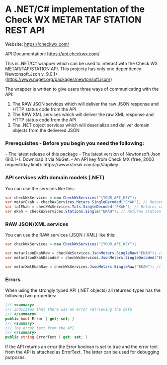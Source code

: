 <h1>A .NET/C# implementation of the Check WX METAR TAF STATION REST API</h1>

Website: https://checkwx.com/

API Documentation: https://api.checkwx.com/

This is .NET/C# wrapper which can be used to interact with the Check WX METAR/TAF/STATION API. This projecty has only one dependency: Newtonsoft.Json v. 9.0.1+ (https://www.nuget.org/packages/newtonsoft.json/) 

The wrapper is written to give users three ways of communicating with the API: 

1. The RAW JSON services which will deliver the raw JSON response and HTTP status code from the API.
2. The RAW XML services which will deliver the raw XML response and HTTP status code from the API.
2. The .NET object services which will deserialize and deliver domain objects from the delivered JSON

<h3>Prerequisites - Before you begin you need the following:</h3>
- The latest release of this package
- The latest version of Newtonsoft.Json (9.0.1+). Download it via NuGet.
- An API key from Check MX (free, 2000 request/day limit): https://www.streak.com/api/#apikey

<h3>API services with domain models (.NET)</h3>
You can use the services like this:

```C#
var checkWxServices = new CheckWxServices("{YOUR_API_KEY");
var metarEkah = checkWxServices.Metars.SingleDecoded("EKAH"); // Returns current METAR for EKAH
var tafEkah = checkWxServices.Tafs.SingleDecoded("EKAH"); // Returns current TAF for EKAH
var ekah = checkWxServices.Stations.Single("EKAH"); // Returns station info about EKAH
```

<h3>RAW JSON/XML services</h3>
You can use the RAW services (JSON / XML) like this:

```C#
var checkWxServices = new CheckWxServices("{YOUR_API_KEY");

var metarJsonEkahRaw = checkWxServices.JsonMetars.SingleRaw("EKAH"); // Returns current METAR for EKAH as a string
var metarJsonEkahDecoded = checkWxServices.JsonMetars.SingleDecoded("EKAH"); // Returns current METAR for EKAH as a JSON object (string)

var metarXmlEkahRaw = checkWxServices.JsonMetars.SingleRaw("EKAH"); // Returns current METAR for EKAH as a string
```

<h3>Errors</h3>
When using the strongly typed API (.NET objects) all returned types has the following two properties:

```C#
/// <summary>
/// Indicates that there was an error retrieving the data
/// </summary>
public bool Error { get; set; }
/// <summary>
/// The error text from the API
/// </summary>
public string ErrorText { get; set; }
```

If the API returns an error the Error boolean is set to true and the error text from the API is attached as ErrorText. The latter can be used for debugging purposes.
